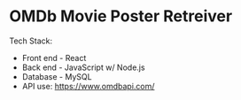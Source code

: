 # OMDb Movie Poster Retreiver
Tech Stack:
- Front end - React
- Back end - JavaScript w/ Node.js
- Database - MySQL
- API use: https://www.omdbapi.com/
